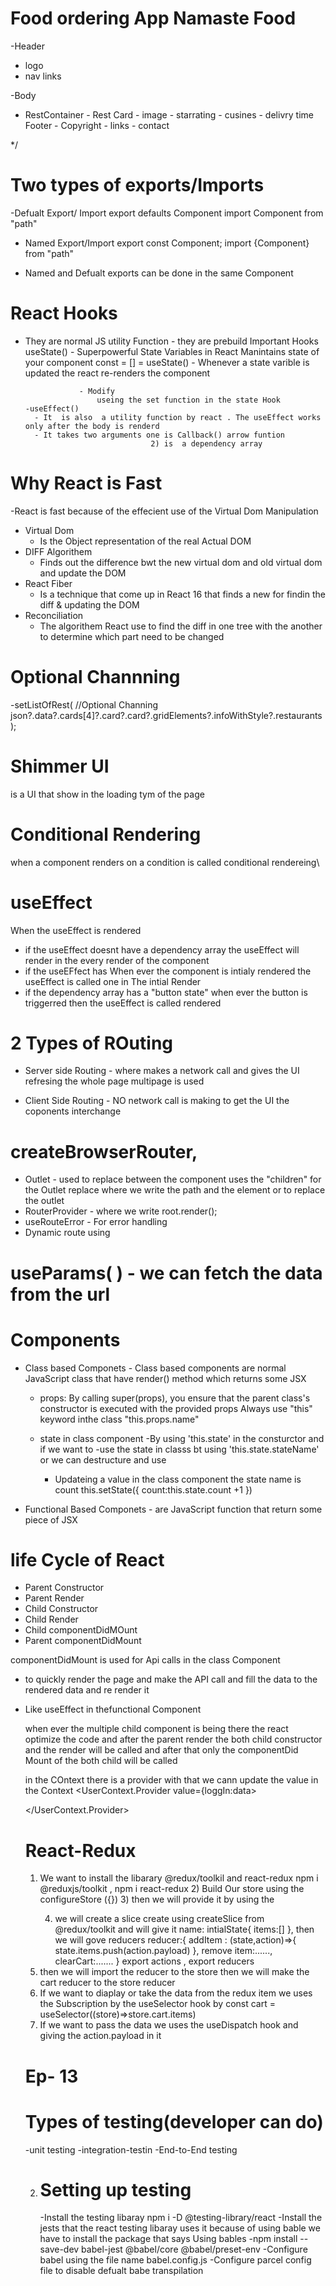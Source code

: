# Food ordering App Namaste Food

-Header

- logo
- nav links

-Body

- RestContainer - Rest Card - image - starrating - cusines - delivry time
  Footer - Copyright - links - contact

\*/

# Two types of exports/Imports

-Defualt Export/ Import
export defaults Component
import Component from "path"

- Named Export/Import
  export const Component;
  import {Component} from "path"

- Named and Defualt exports can be done in the same Component

# React Hooks

- They are normal JS utility Function - they are prebuild
  Important Hooks
  useState() - Superpowerful State Variables in React
  Manintains state of your component
  const = [] = useState() - Whenever a state varible is updated the react re-renders the component

                  - Modify
                      useing the set function in the state Hook
      -useEffect()
        - It  is also  a utility function by react . The useEffect works only after the body is renderd
        - It takes two arguments one is Callback() arrow funtion
                                  2) is  a dependency array

# Why React is Fast

-React is fast because of the effecient use of the Virtual Dom Manipulation

- Virtual Dom
  - Is the Object representation of the real Actual DOM
- DIFF Algorithem
  - Finds out the difference bwt the new virtual dom and old virtual dom and update the DOM
- React Fiber
  - Is a technique that come up in React 16 that finds a new for findin the diff & updating the DOM
- Reconciliation
  - The algorithem React use to find the diff in one tree with the another to determine which part need to be changed

# Optional Channning

-setListOfRest(
//Optional Channing
json?.data?.cards[4]?.card?.card?.gridElements?.infoWithStyle?.restaurants
);

# Shimmer UI

is a UI that show in the loading tym of the page

# Conditional Rendering

when a component renders on a condition is called conditional rendereing\

# useEffect

When the useEffect is rendered

- if the useEffect doesnt have a dependency array the useEffect will render in the every render of the component
- if the useEFfect has When ever the component is intialy rendered the useEffect is called one in The intial Render
- if the dependency array has a "button state" when ever the button is triggerred then the useEffect is called rendered

# 2 Types of ROuting

- Server side Routing - where makes a network call and gives the UI refresing the whole page multipage is used

- Client Side Routing - NO network call is making to get the UI the coponents interchange

# createBrowserRouter,

- Outlet - used to replace between the component uses the "children" for the Outlet replace where we write the path and the element or to replace the outlet
- RouterProvider - where we write
  root.render(<RouterProvider router={appRouter} />);
- useRouteError - For error handling
- Dynamic route using

# useParams( ) - we can fetch the data from the url

# Components

- Class based Componets - Class based components are normal JavaScript class that have render() method which returns some JSX

  - props:
    By calling super(props), you ensure that the parent class's constructor is executed with the provided props
    Always use "this" keyword inthe class "this.props.name"

  - state in class component
    -By using 'this.state' in the consturctor and if we want to
    -use the state in classs
    bt using 'this.state.stateName' or we can destructure and use
    - Updateing a value in the class component the state name is count
      this.setState({
      count:this.state.count +1
      })

- Functional Based Componets - are JavaScript function that return some piece of JSX

# life Cycle of React

- Parent Constructor
- Parent Render
- Child Constructor
- Child Render
- Child componentDidMOunt
- Parent componentDidMount

componentDidMount is used for Api calls in the class Component

- to quickly render the page and make the API call and fill the data to the rendered data and re render it
- Like useEffect in thefunctional Component

  when ever the multiple child component is being there the react optimize the code and
  after the parent render the both child constructor and the render will be called and after that only the
  componentDid Mount of the both child will be called
  <!--     
      - Parent Constructor
      - Parent Render
  
      - First Constructor
      - First Render
  
      - Second Constructor
      - Second Render

## Dom Is Updated

    - First componentDidMOunt
    - Second componentDidMOunt

    - Parent componentDidMount   -->

    there are 2 phases 1) Render Phase
                       2) Commite Phase
                       they the 1st all will be rendered and then only they commit the changes in the  dom thats why the
                       componentDidMount Came last  The React really Optimizes the code

# MOunting Phase

Constructor(dummy data)
render(dummy)
Calls the componentDidMount and calls the api and fetchsit

# Updating

after the api call the setState is called and the states are set with values
when the render happens in the render phase they reconcilation process will happen
and the Dom finds the diff and Updates the dom
then calls the componentDidUpdate

# Unmounting

after the component is fully changed to the next before the component is been changes the componentWillUnmount is called

# Optimizing the app

Chunking - making the code into different bundlers to optimize the app and to load in a diiferent js file
Dynamic binding - binding Dynamically
CodeSplitting
Lazy loading - loading the component bubler when on it demands in the loading it helps in the production of the large scale to optimize and get efficent in loading the compoenets
Demand Loading - Loading only when it is needed

# Higher Order Components

One component that takes a compoenent and enhance the compoenet and returns the enhanced component

# Controlled And UnControlled Components

When the component have its own state then the Component is called UnControlled Component

when the parent component have the state management of the Child component then it is called a controlled Component(child)

# State Lifting

when there is parent and a child component the parent component is controlling the satet of the child the state is being lifted

# props drilling

when the parent passes a data to a child and after that next child needs the data we have pass next props to get the data in the next child
this is known as the props drilling concept . If it is a big application we can't pass the props like this it will be so hard
to resoluve this problem the Ract has ReactContext .

# React Context

it is like a global space we can acces the data anywhere in the Component by using useContext(Context_name)
we Can create by using createContext({})
they are in functional components
IN Class Based Components
we USes the Component Name and the Consumer key and a callBack funtion in it and returns a jsx like

<!-- <UserConetxt.Consumer>{(data)=><>{data.loggInUser}</>} -->

in the COntext there is a provider with that we cann update the value in the Context
<UserContext.Provider value={loggIn:data>

<!-- Wrap the conents that the COntext want to change in it and -->

</UserContext.Provider>

# React-Redux

1. We want to install the libarary @redux/toolkil and react-redux
   npm i @reduxjs/toolkit , npm i react-redux 2) Build Our store using the configureStore ({}) 3) then we will provide it by using the <Provider store={appStore}></Provider>

   4. we will create a slice
      create using createSlice from @redux/toolkit
      and will give it
      name:
      intialState{
      items:[]
      },
      then we will gove reducers
      reducer:{
      addItem : (state,action)=>{
      state.items.push(action.payload)
      },
      remove item:......,
      clearCart:.......
      }
      export actions , export reducers

5) then we will import the reducer to the store
   then we will make the cart reducer to the store reducer
6) If we want to diaplay or take the data from the redux item we uses the Subscription by the useSelector hook by const
   cart = useSelector((store)=>store.cart.items)
7) If we want to pass the data we uses the useDispatch hook and giving the action.payload in it

# Ep- 13

# Types of testing(developer can do)

-unit testing
-integration-testin
-End-to-End testing

2. # Setting up testing
   -Install the testing libaray npm i -D @testing-library/react
   -Install the jests that the react testing libaray uses it
   because of using bable we have to install the package that says
   Using bables
   -npm install --save-dev babel-jest @babel/core @babel/preset-env
   -Configure babel using the file name babel.config.js
   -Configure parcel config file to disable defualt babe transpilation

